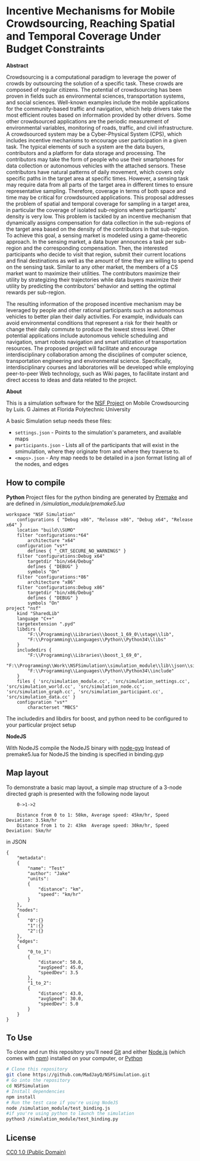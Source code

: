 # Incentive Mechanisms for Mobile Crowdsourcing, Reaching Spatial and Temporal Coverage Under Budget Constraints

**Abstract**

Crowdsourcing is a computational paradigm to leverage the power of crowds by outsourcing the solution of a specific task. These crowds are composed of regular citizens. The potential of crowdsourcing has been proven in fields such as environmental sciences, transportation systems, and social sciences. Well-known examples include the mobile applications for the community-based traffic and navigation, which help drivers take the most efficient routes based on information provided by other drivers. Some other crowdsourced applications are the periodic measurement of environmental variables, monitoring of roads, traffic, and civil infrastructure. A crowdsourced system may be a Cyber-Physical System (CPS), which includes incentive mechanisms to encourage user participation in a given task. The typical elements of such a system are the data buyers, contributors and a platform for data storage and processing. The contributors may take the form of people who use their smartphones for data collection or autonomous vehicles with the attached sensors. These contributors have natural patterns of daily movement, which covers only specific paths in the target area at specific times. However, a sensing task may require data from all parts of the target area in different times to ensure representative sampling. Therefore, coverage in terms of both space and time may be critical for crowdsourced applications. This proposal addresses the problem of spatial and temporal coverage for sampling in a target area, in particular the coverage of isolated sub-regions where participants' density is very low. This problem is tackled by an incentive mechanism that dynamically assigns compensation for data collection in the sub-regions of the target area based on the density of the contributors in that sub-region. To achieve this goal, a sensing market is modeled using a game-theoretic approach. In the sensing market, a data buyer announces a task per sub-region and the corresponding compensation. Then, the interested participants who decide to visit that region, submit their current locations and final destinations as well as the amount of time they are willing to spend on the sensing task. Similar to any other market, the members of a CS market want to maximize their utilities. The contributors maximize their utility by strategizing their trajectories while data buyers maximize their utility by predicting the contributors' behavior and setting the optimal rewards per sub-region.

The resulting information of the proposed incentive mechanism may be leveraged by people and other rational participants such as autonomous vehicles to better plan their daily activities. For example, individuals can avoid environmental conditions that represent a risk for their health or change their daily commute to produce the lowest stress level. Other potential applications include autonomous vehicle scheduling and navigation, smart robots navigation and smart utilization of transportation resources. The proposed project will facilitate and encourage interdisciplinary collaboration among the disciplines of computer science, transportation engineering and environmental science. Specifically, interdisciplinary courses and laboratories will be developed while employing peer-to-peer Web technology, such as Wiki pages, to facilitate instant and direct access to ideas and data related to the project.

**About**

This is a simulation software for the [NSF Project](https://nsf.gov/awardsearch/showAward?AWD_ID=1739409&HistoricalAwards=false) on Mobile Crowdsourcing by Luis. G Jaimes at Florida Polytechnic University

A basic Simulation setup needs these files:

- `settings.json` - Points to the simulation's parameters, and available maps
- `participants.json` - Lists all of the participants that will exist in the smimulation, where they originate from and where they traverse to.
- `<maps>.json` - Any map needs to be detailed in a json format listing all of the nodes, and edges

## How to compile
**Python**
Project files for the python binding are generated by [Premake](https://premake.github.io/) and are defined in */simulation_module/premake5.lua*

```
workspace "NSF Simulation"
    configurations { "Debug x86", "Release x86", "Debug x64", "Release x64" }
    location "build\\SUMO"
    filter "configurations:*64"
        architecture "x64"
    configuration "vs*"
        defines { "_CRT_SECURE_NO_WARNINGS" }
    filter "configurations:Debug x64"
        targetdir "bin/x64/Debug"
        defines { "DEBUG" }
        symbols "On"
    filter "configurations:*86"
        architecture "x86"
    filter "configurations:Debug x86"
        targetdir "bin/x86/Debug"
        defines { "DEBUG" }
        symbols "On"
project "nsf"
    kind "SharedLib"
    language "C++"
    targetextension ".pyd"
    libdirs {
        "F:\\Programming\\Libraries\\boost_1_69_0\\stage\\lib",
        "F:\\Programming\\Languages\\Python\\Python34\\libs"
    }
    includedirs {
        "F:\\Programming\\Libraries\\boost_1_69_0",
        "F:\\Programming\\Work\\NSFSimulation\\simulation_module\\lib\\json\\single_include\\nlohmann",
        "F:\\Programming\\Languages\\Python\\Python34\\include"
    }
    files { 'src/simulation_module.cc', 'src/simulation_settings.cc', 'src/simulation_world.cc', 'src/simulation_node.cc', 'src/simulation_graph.cc', 'src/simulation_participant.cc', 'src/simulation_data.cc' }
    configuration "vs*"
        characterset "MBCS"
```

The includedirs and libdirs for boost, and python need to be configured to your particular project setup

**NodeJS**

With NodeJS compile the NodeJS binary with [node-gyp](https://github.com/nodejs/node-gyp)
Instead of premake5.lua for NodeJS the binding is specified in binding.gyp

## Map layout
To demonstrate a basic map layout, a simple map structure of a 3-node directed graph is presented with the following node layout
```
    0->1->2
    
    Distance from 0 to 1: 50km, Average speed: 45km/hr, Speed Deviation: 3.5km/hr
    Distance from 1 to 2: 43km  Average speed: 30km/hr, Speed Deviation: 5km/hr
```

in JSON
```
{
    "metadata":
    {
        "name": "Test"
        "author": "Jake"
        "units":
        {
            "distance": "km",
            "speed": "km/hr"
        }
    },
    "nodes":
    {
        "0":{}
        "1":{}
        "2":{}
    },
    "edges":
    {
        "0_to_1":
        {
            "distance": 50.0,
            "avgSpeed": 45.0,
            "speedDev": 3.5
        },
        "1_to_2":
        {
            "distance": 43.0,
            "avgSpeed": 30.0,
            "speedDev": 5.0
        }
    }
}
```

## To Use

To clone and run this repository you'll need [Git](https://git-scm.com) and either [Node.js](https://nodejs.org/en/download/) (which comes with [npm](http://npmjs.com)) installed on your computer, or [Python](https://www.python.org/)

```bash
# Clone this repository
git clone https://github.com/MadJayQ/NSFSimulation.git
# Go into the repository
cd NSFSimulation
# Install dependencies
npm install
# Run the test case if you're using NodeJS
node /simulation_module/test_binding.js 
#if you're using python to launch the simulation
python3 /simulation_module/test_binding.py
```

## License

[CC0 1.0 (Public Domain)](LICENSE.md)
